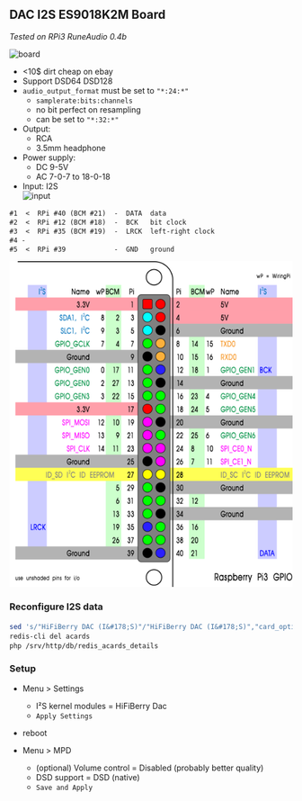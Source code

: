 DAC I2S ES9018K2M Board
---
_Tested on RPi3 RuneAudio 0.4b_

![board](https://github.com/rern/RuneAudio/raw/master/DAC_I2S_ES9018K2M/ES9018K2M.jpg)
- <10$ dirt cheap on ebay
- Support DSD64 DSD128
- `audio_output_format` must be set to `"*:24:*"`
	- `samplerate:bits:channels` 
	- no bit perfect on resampling
	- can be set to `"*:32:*"`
- Output:
	- RCA
	- 3.5mm headphone
- Power supply:
	- DC 9-5V
	- AC 7-0-7 to 18-0-18
- Input: I2S  
![input](https://github.com/rern/RuneAudio/raw/master/DAC_I2S_ES9018K2M/input.png)  
```
#1  <  RPi #40 (BCM #21)  -  DATA  data
#2  <  RPi #12 (BCM #18)  -  BCK   bit clock
#3  <  RPi #35 (BCM #19)  -  LRCK  left-right clock
#4 -
#5  <  RPi #39            -  GND   ground
```
![gpio](https://github.com/rern/_assets/raw/master/RuneUI_GPIO/RPi3_GPIOs.png)

### Reconfigure I2S data
```sh
sed 's/"HiFiBerry DAC (I&#178;S)"/"HiFiBerry DAC (I&#178;S)","card_option":"format\t\"*:24:*\""/' /srv/http/db/redis_acards_details
redis-cli del acards
php /srv/http/db/redis_acards_details
```

### Setup
- Menu > Settings
	- I²S kernel modules = HiFiBerry Dac
	- `Apply Settings`
- reboot

- Menu > MPD
	- (optional) Volume control = Disabled (probably better quality)
	- DSD support = DSD (native)
	- `Save and Apply`
	
